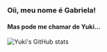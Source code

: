 ### Oii, meu nome é Gabriela! 
#### Mas pode me chamar de Yuki... 

![Yuki's GitHub stats](https://github-readme-stats.vercel.app/api?username=anuraghazra&show_icons=true&theme=aura_dark)
